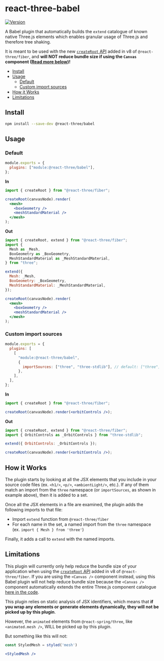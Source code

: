 # react-three-babel

[![Version](https://img.shields.io/npm/v/@react-three/babel?style=flat&colorA=000000&colorB=000000)](https://www.npmjs.com/package/@react-three/babel)

A Babel plugin that automatically builds the `extend` catalogue of known native Three.js elements which enables granular usage of Three.js and therefore tree shaking. 

It is meant to be used with the new [`createRoot` API](https://docs.pmnd.rs/react-three-fiber/api/canvas#custom-canvas) added in v8 of `@react-three/fiber`, and **will NOT reduce bundle size if using the `Canvas` component ([Read more below](#limitations))!**

- [Install](#install)
- [Usage](#usage)
  - [Default](#default)
  - [Custom import sources](#custom-import-sources)
- [How it Works](#how-it-works)
- [Limitations](#limitations)

## Install

```bash
npm install --save-dev @react-three/babel
```

## Usage

### Default

```javascript babel.config.js
module.exports = {
  plugins: ["module:@react-three/babel"],
};
```

**In**

```jsx
import { createRoot } from "@react-three/fiber";

createRoot(canvasNode).render(
  <mesh>
    <boxGeometry />
    <meshStandardMaterial />
  </mesh>
);
```

**Out**

```jsx
import { createRoot, extend } from "@react-three/fiber";
import {
  Mesh as _Mesh,
  BoxGeometry as _BoxGeometry,
  MeshStandardMaterial as _MeshStandardMaterial,
} from "three";

extend({
  Mesh: _Mesh,
  BoxGeometry: _BoxGeometry,
  MeshStandardMaterial: _MeshStandardMaterial,
});

createRoot(canvasNode).render(
  <mesh>
    <boxGeometry />
    <meshStandardMaterial />
  </mesh>
);
```

### Custom import sources

```javascript babel.config.js
module.exports = {
  plugins: [
    [
      "module:@react-three/babel",
      {
        importSources: ["three", "three-stdlib"], // default: ["three"]
      },
    ],
  ],
};
```

**In**

```jsx
import { createRoot } from "@react-three/fiber";

createRoot(canvasNode).render(<orbitControls />);
```

**Out**

```jsx
import { createRoot, extend } from "@react-three/fiber";
import { OrbitControls as _OrbitControls } from "three-stdlib";

extend({ OrbitControls: _OrbitControls });

createRoot(canvasNode).render(<orbitControls />);
```

## How it Works

The plugin starts by looking at all the JSX elements that you include in your source
code files (ex. `<h1/>`, `<p/>`, `<ambientLight/>`, etc.). If any of them match an import
from the `three` namespace (or `importSources`, as shown in example above), then it is
added to a set.

Once all the JSX elements in a file are examined, the plugin adds the following imports to that file:

- Import `extend` function from `@react-three/fiber`
- For each name in the set, a named import from the `three` namespace (ex. `import { Mesh } from 'three'`)

Finally, it adds a call to `extend` with the named imports.

## Limitations

This plugin will currently only help reduce the bundle size of your application when using the [`createRoot` API](https://docs.pmnd.rs/react-three-fiber/api/canvas#custom-canvas) added in v8 of `@react-three/fiber`. If you are using the `<Canvas />` component instead, using this Babel plugin will not help reduce bundle size because the `<Canvas />` component automatically extends the entire Three.js component catalogue [here in the code](https://github.com/pmndrs/react-three-fiber/blob/f3d92751d1c22533f10879eb7fd6bb075c674c46/packages/fiber/src/web/Canvas.tsx#L65-L68).

This plugin relies on static analysis of JSX identifiers, which means that **if you wrap any elements or generate elements dynamically, they will not be picked up by this plugin**.

However, the `animated` elements from `@react-spring/three`, like `<animated.mesh />`, WILL be picked up by this plugin.

But something like this will not:

```jsx
const StyledMesh = styled('mesh')

<StyledMesh />
```
